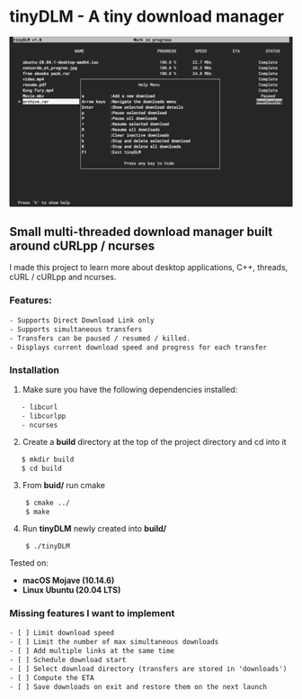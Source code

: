 # tinyDLM - A tiny download manager

![tinyDLM](/imgs/screenshot.jpg)

## Small multi-threaded download manager built around cURLpp / ncurses 

I made this project to learn more about desktop applications, C++, threads, cURL / cURLpp and ncurses.

### Features:
    - Supports Direct Download Link only 
    - Supports simultaneous transfers  
    - Transfers can be paused / resumed / killed.
    - Displays current download speed and progress for each transfer  

### Installation 
    
1. Make sure you have the following dependencies installed:
```
   - libcurl
   - libcurlpp
   - ncurses
```

2. Create a **build** directory at the top of the project directory and cd into it
```
   $ mkdir build
   $ cd build
``` 

3. From **buid/** run cmake
```
    $ cmake ../
    $ make
```

4. Run **tinyDLM** newly created into **build/**
```
    $ ./tinyDLM
```

Tested on: 
- **macOS Mojave (10.14.6)** 
- **Linux Ubuntu (20.04 LTS)**

### Missing features I want to implement
    
    - [ ] Limit download speed  
    - [ ] Limit the number of max simultaneous downloads  
    - [ ] Add multiple links at the same time  
    - [ ] Schedule download start  
    - [ ] Select download directory (transfers are stored in 'downloads')  
    - [ ] Compute the ETA  
    - [ ] Save downloads on exit and restore them on the next launch  



